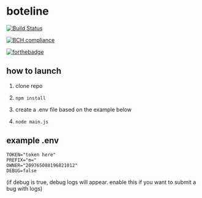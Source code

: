 # boteline

[![Build Status](https://travis-ci.com/thefoxbot/boteline.svg?branch=master)](https://travis-ci.com/thefoxbot/boteline)

[![BCH compliance](https://bettercodehub.com/edge/badge/thefoxbot/boteline?branch=master)](https://bettercodehub.com/)

[![forthebadge](https://forthebadge.com/images/badges/built-with-love.svg)](https://forthebadge.com)

## how to launch

1. clone repo

2. `npm install`

3. create a .env file based on the example below

4. `node main.js`

## example .env

```
TOKEN="token here"
PREFIX="m="
OWNER="209765088196821012"
DEBUG=false
```

(if debug is true, debug logs will appear. enable this if you want to submit a bug with logs)